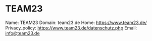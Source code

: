 
# TEAM23

Name: TEAM23
Domain: team23.de
Home: https://www.team23.de/
Privacy_policy: https://www.team23.de/datenschutz.php
Email: info@team23.de
